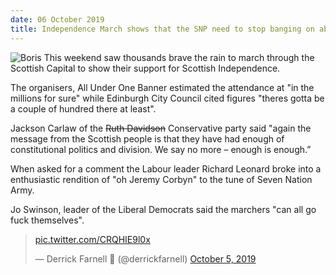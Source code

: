 ```yaml
---
date: 06 October 2019
title: Independence March shows that the SNP need to stop banging on about independence
---
```


![Boris](/img/auob-edinburgh.jpg) This weekend saw thousands brave the rain to march through the Scottish Capital to show their support for Scottish Independence.

The organisers, All Under One Banner estimated the attendance at "in the millions for sure" while Edinburgh City Council cited figures "theres gotta be a couple of hundred there at least".

Jackson Carlaw of the <del>Ruth Davidson</del> Conservative party said "again the message from the Scottish people is that they have had enough of constitutional politics and division. We say no more – enough is enough.”

When asked for a comment the Labour leader Richard Leonard broke into a enthusiastic rendition of "oh Jeremy Corbyn" to the tune of Seven Nation Army.

Jo Swinson, leader of the Liberal Democrats said the marchers "can all go fuck themselves".

<blockquote class="twitter-tweet" data-conversation="none"><p lang="und" dir="ltr"><a href="https://t.co/CRQHIE9l0x">pic.twitter.com/CRQHIE9l0x</a></p>&mdash; Derrick Farnell 🔭 (@derrickfarnell) <a href="https://twitter.com/derrickfarnell/status/1180457691849875456?ref_src=twsrc%5Etfw">October 5, 2019</a></blockquote> <script async src="https://platform.twitter.com/widgets.js" charset="utf-8"></script>

